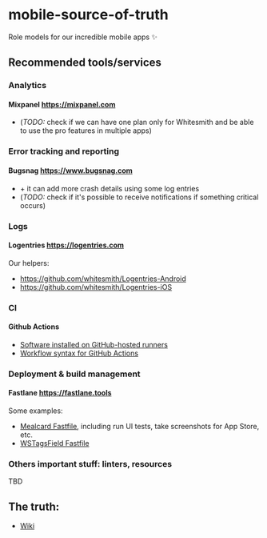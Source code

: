 # mobile-source-of-truth
Role models for our incredible mobile apps ✨

## Recommended tools/services
 
### Analytics

#### Mixpanel https://mixpanel.com
 - (*TODO:* check if we can have one plan only for Whitesmith and be able to use the pro features in multiple apps)

### Error tracking and reporting

#### Bugsnag https://www.bugsnag.com
 - \+ it can add more crash details using some log entries
 - (*TODO:* check if it's possible to receive notifications if something critical occurs)

### Logs

#### Logentries https://logentries.com

Our helpers:
 - https://github.com/whitesmith/Logentries-Android
 - https://github.com/whitesmith/Logentries-iOS

### CI

#### Github Actions
 - [Software installed on GitHub-hosted runners](https://docs.github.com/en/actions/reference/software-installed-on-github-hosted-runners)
 - [Workflow syntax for GitHub Actions](https://docs.github.com/en/actions/reference/workflow-syntax-for-github-actions)

### Deployment & build management

#### Fastlane https://fastlane.tools

Some examples:
 - [Mealcard Fastfile](https://github.com/whitesmith/mealcard-ios/blob/master/fastlane/Fastfile), including run UI tests, take screenshots for App Store, etc.
 - [WSTagsField Fastfile](https://github.com/whitesmith/WSTagsField/blob/master/fastlane/Fastfile)

### Others important stuff: linters, resources

TBD

## The truth:
 * [Wiki](https://github.com/whitesmith/mobile-source-of-truth/wiki)
